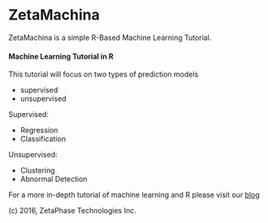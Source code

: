 # ZetaMachina
ZetaMachina is a simple R-Based Machine Learning Tutorial.

#### Machine Learning Tutorial in R

This tutorial will focus on two types of prediction models
- supervised
- unsupervised

Supervised:
- Regression
- Classification

Unsupervised:
- Clustering
- Abnormal Detection

For a more in-depth tutorial of machine learning and R please visit our [blog](https://blog.zetaphase.io/)

(c) 2016, ZetaPhase Technologies Inc.
